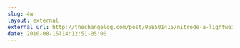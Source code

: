 ```yaml
---
slug: 4w
layout: external
external_url: http://thechangelog.com/post/958501415/nitrode-a-lightweight-server-on-top-of-nodejs
date: 2010-08-15T14:12:51-05:00
---
```

